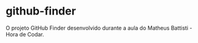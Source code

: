 # github-finder
O projeto GitHub Finder desenvolvido durante a aula do Matheus Battisti - Hora de Codar.
